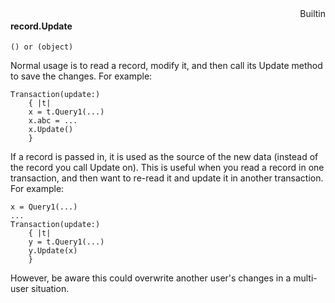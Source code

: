 <div style="float:right"><span class="builtin">Builtin</span></div>

#### record.Update

``` suneido
() or (object)
```

Normal usage is to read a record, modify it, and then call its Update method to save the changes. For example:

``` suneido
Transaction(update:)
    { |t|
    x = t.Query1(...)
    x.abc = ...
    x.Update()
    }
```

If a record is passed in, it is used as the source of the new data (instead of the record you call Update on). This is useful when you read a record in one transaction, and then want to re-read it and update it in another transaction. For example:

``` suneido
x = Query1(...)
...
Transaction(update:)
    { |t|
    y = t.Query1(...)
    y.Update(x)
    }
```

However, be aware this could overwrite another user's changes in a multi-user situation.